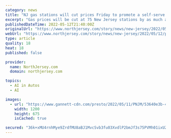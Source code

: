 ```yaml
---
category: news
title: "NJ gas stations will cut prices Friday to promote a self-serve option. Here's where"
excerpt: "Gas prices will be cut at 75 New Jersey stations by as much as 20 cents a gallon Friday to build support to allow self-service gas in the state."
publishedDateTime: 2022-05-12T21:40:00Z
originalUrl: "https://www.northjersey.com/story/news/new-jersey/2022/05/12/pump-your-own-gas-new-jersey-price-cut/9750520002/"
webUrl: "https://www.northjersey.com/story/news/new-jersey/2022/05/12/pump-your-own-gas-new-jersey-price-cut/9750520002/"
type: article
quality: 18
heat: 18
published: false

provider:
  name: NorthJersey.com
  domain: northjersey.com

topics:
  - AI in Autos
  - AI

images:
  - url: "https://www.gannett-cdn.com/presto/2022/05/11/PNJM/53640e3b-4f85-4d32-a18e-dbfdaf59242f-051122_Paramus_gasTZ_13255.JPG?auto=webp&crop=3749,2109,x0,y190&format=pjpg&width=1200"
    width: 1200
    height: 675
    isCached: true

secured: "36k+xMU4rnhMye9ZrdfMU8aBJ1MvcSvb3fu03XvdlP2bmJf3s75PVMh01ixUZi9vS6DBZInCygpyuz7u7jwCP+GjOJTUp/kBcBYBsBGdr68OxGzNNYj61IhkXJma/vin7JoKLGc1oMmO4ORjzP17tRCP/+LIrjzYb/x0aQJrwLsFId1adrd+WdjQVCxuW0mznuC7eoXpHk7pLpJNH/baTKnhxRG8Q8msTat3aS7yfbILT9O9Gxgxw5VAYhapOHnLhVGmJLmPMVX7fz75zDw5js+8HFbkIJO2A6fQ2hs8Dg9MPjFsXtxrVLplhAyOSWjdoYnefBJCgRjkdj7QxE8pdVKeBfRdnzhElOQYx/JgBe4=;sf2U0ILBJKBXKgUtSELY4g=="
---
```



